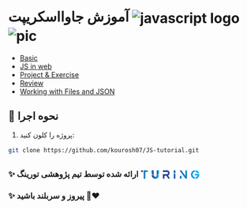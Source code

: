 # آموزش جاوااسکریپت   <img src="https://cdn.jsdelivr.net/gh/devicons/devicon/icons/javascript/javascript-original.svg" height="40" alt="javascript logo" align="center"  /> <img src="https://cdn.ituring.ir/research/76/turing%20(2).png" alt="pic" align="center" width="50px">

 - <a href="https://github.com/kourosh07/JS-tutorial/blob/main/Basics/main.js" target="_blank"> Basic </a>
 - <a href="https://github.com/kourosh07/JS-tutorial/tree/main/JS%20in%20web" target="_blank"> JS in web </a>
 - <a href="https://github.com/kourosh07/JS-tutorial/tree/main/Project%20%26%20Exercise" target="_blank"> Project & Exercise </a>
 - <a href="https://github.com/kourosh07/JS-tutorial/tree/main/Review" target="_blank"> Review </a>
 - <a href="https://github.com/kourosh07/JS-tutorial/blob/main/fs/main.js" target="_blank"> Working with Files and JSON</a>




## 🚀 نحوه اجرا

1. پروژه را کلون کنید:
```bash
git clone https://github.com/kourosh07/JS-tutorial.git
```

##

### ✨ ارائه شده توسط تیم پژوهشی تورینگ <a href="https://ituring.ir"> <img src="https://github.com/kourosh07/kourosh07/blob/main/turing%20(1)_prev_ui.png" alt="turinglogo" border="0" align="center" width="120px"> </a> 

### ✨ پیروز و سربلند باشید  :rose::heart:


